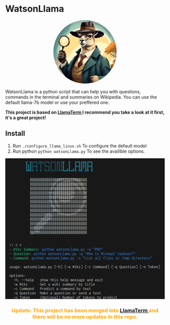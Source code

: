# WatsonLlama

<p align="center">
  <a href="https://gabrieltsants.github.io/watsonllama">
    <img src="./gitResources/img/large_icon.png" width="200" style="border-radius: 100px;"/>
  </a>
</p>
<p >WatsonLlama is a python script that can help you with questions, commands in the terminal and summaries on Wikipedia. You can use the default llama-7b model or use your preffered one.</p>
<p><strong>This project is based on <a href="https://github.com/adammpkins/llama-terminal-completion">LlamaTerm
</a> I recommend you take a look at it first, it's a great project!</strong></p>

## Install
1. Run `./configure_llama_linux.sh` To configure the default model
2. Run python `python watsonLlama.py` To see the availible options.

![Alt text](./gitResources/img/cli.png)

<h3 style="color:orange" align="center">
Update: This project has been merged into <a href="https://github.com/adammpkins/llama-terminal-completion">LlamaTerm
</a> and there will be no more updates in this repo.</h3>


